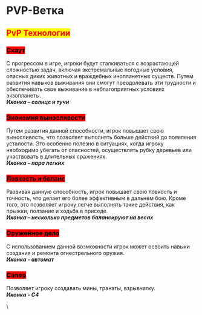 # PVP-Ветка

## <mark style="color:red;">PvP Технологии</mark>

### <mark style="background-color:red;">Скаут</mark>

С прогрессом в игре, игроки будут сталкиваться с возрастающей сложностью задач, включая экстремальные погодные условия, опасных диких животных и враждебных инопланетных существ. Путем развития навыков выживания они смогут преодолевать эти трудности и обеспечивать свое выживание в неблагоприятных условиях экзопланеты.\
_**Иконка – солнце и тучи**_

### <mark style="background-color:red;">Экономия выносливости</mark>

Путем развития данной способности, игрок повышает свою выносливость, что позволяет выполнять больше действий до появления усталости. Это особенно полезно в ситуациях, когда игроку необходимо убегать от опасностей, осуществлять рубку деревьев или участвовать в длительных сражениях.\
_**Иконка – пара легких**_

### <mark style="background-color:red;">Ловкость и баланс</mark>

Развивая данную способность, игрок повышает свою ловкость и точность, что делает его более эффективным в дальнем бою. Кроме того, это позволяет игроку легче выполнять такие действия, как прыжки, ползание и ходьба в приседе.\
_**Иконка – несколько предметов балансируют на весах**_

### <mark style="background-color:red;">Оружейное дело</mark>

С использованием данной возможности игрок может освоить навыки создания и ремонта огнестрельного оружия.\
_**Иконка - автомат**_

### <mark style="background-color:red;">Сапер</mark>

Позволяет игроку создавать мины, гранаты, взрывчатку.\
_**Иконка - C4**_

\
